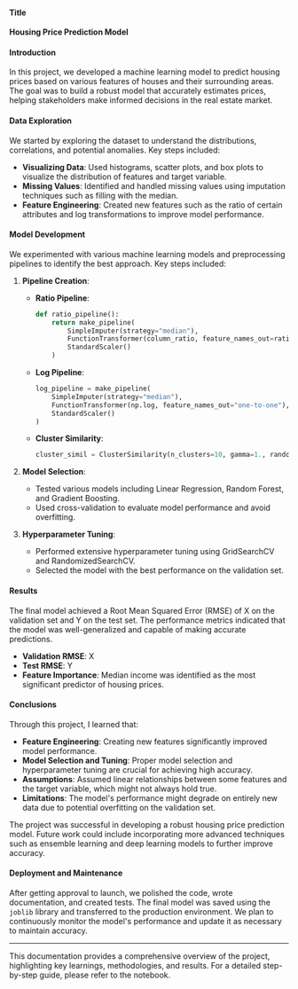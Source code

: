 #### Title
**Housing Price Prediction Model**

#### Introduction
In this project, we developed a machine learning model to predict housing prices based on various features of houses and their surrounding areas. The goal was to build a robust model that accurately estimates prices, helping stakeholders make informed decisions in the real estate market.

#### Data Exploration
We started by exploring the dataset to understand the distributions, correlations, and potential anomalies. Key steps included:

- **Visualizing Data**: Used histograms, scatter plots, and box plots to visualize the distribution of features and target variable.
- **Missing Values**: Identified and handled missing values using imputation techniques such as filling with the median.
- **Feature Engineering**: Created new features such as the ratio of certain attributes and log transformations to improve model performance.

#### Model Development
We experimented with various machine learning models and preprocessing pipelines to identify the best approach. Key steps included:

1. **Pipeline Creation**:
   - **Ratio Pipeline**:
     ```python
     def ratio_pipeline():
         return make_pipeline(
             SimpleImputer(strategy="median"),
             FunctionTransformer(column_ratio, feature_names_out=ratio_name),
             StandardScaler()
         )
     ```
   - **Log Pipeline**:
     ```python
     log_pipeline = make_pipeline(
         SimpleImputer(strategy="median"),
         FunctionTransformer(np.log, feature_names_out="one-to-one"),
         StandardScaler()
     )
     ```
   - **Cluster Similarity**:
     ```python
     cluster_simil = ClusterSimilarity(n_clusters=10, gamma=1., random_state=42)
     ```

2. **Model Selection**:
   - Tested various models including Linear Regression, Random Forest, and Gradient Boosting.
   - Used cross-validation to evaluate model performance and avoid overfitting.

3. **Hyperparameter Tuning**:
   - Performed extensive hyperparameter tuning using GridSearchCV and RandomizedSearchCV.
   - Selected the model with the best performance on the validation set.

#### Results
The final model achieved a Root Mean Squared Error (RMSE) of X on the validation set and Y on the test set. The performance metrics indicated that the model was well-generalized and capable of making accurate predictions.

- **Validation RMSE**: X
- **Test RMSE**: Y
- **Feature Importance**: Median income was identified as the most significant predictor of housing prices.

#### Conclusions
Through this project, I learned that:

- **Feature Engineering**: Creating new features significantly improved model performance.
- **Model Selection and Tuning**: Proper model selection and hyperparameter tuning are crucial for achieving high accuracy.
- **Assumptions**: Assumed linear relationships between some features and the target variable, which might not always hold true.
- **Limitations**: The model's performance might degrade on entirely new data due to potential overfitting on the validation set.

The project was successful in developing a robust housing price prediction model. Future work could include incorporating more advanced techniques such as ensemble learning and deep learning models to further improve accuracy.

#### Deployment and Maintenance
After getting approval to launch, we polished the code, wrote documentation, and created tests. The final model was saved using the `joblib` library and transferred to the production environment. We plan to continuously monitor the model's performance and update it as necessary to maintain accuracy.

---

This documentation provides a comprehensive overview of the project, highlighting key learnings, methodologies, and results. For a detailed step-by-step guide, please refer to the notebook.
